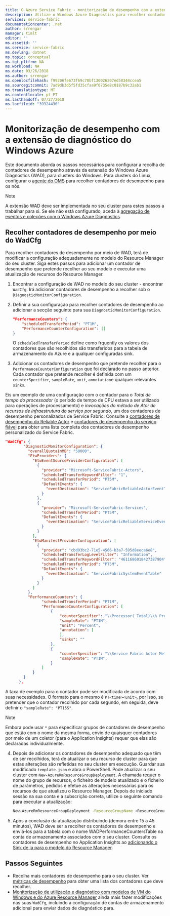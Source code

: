 ```yaml
---
title: O Azure Service Fabric - monitorização de desempenho com a extensão de diagnóstico do Windows Azure | Documentos da Microsoft
description: Utilize o Windows Azure Diagnostics para recolher contadores de desempenho para os seus clusters do Azure Service Fabric.
services: service-fabric
documentationcenter: .net
author: srrengar
manager: timlt
editor: ''
ms.assetid: ''
ms.service: service-fabric
ms.devlang: dotnet
ms.topic: conceptual
ms.tgt_pltfrm: NA
ms.workload: NA
ms.date: 03/26/2018
ms.author: srrengar
ms.openlocfilehash: f99206fe673f69c78bf130026207ed58344ccea5
ms.sourcegitcommit: 7ad9db3d5f5fd35cfaa9f0735e8c0187b9c32ab1
ms.translationtype: MT
ms.contentlocale: pt-PT
ms.lasthandoff: 07/27/2018
ms.locfileid: "39324430"
---
```

# <a name="performance-monitoring-with-the-windows-azure-diagnostics-extension"></a>Monitorização de desempenho com a extensão de diagnóstico do Windows Azure

Este documento aborda os passos necessários para configurar a recolha de contadores de desempenho através da extensão do Windows Azure Diagnostics (WAD), para clusters do Windows. Para clusters do Linux, configurar o [agente do OMS](service-fabric-diagnostics-oms-agent.md) para recolher contadores de desempenho para os nós. 

 > [!NOTE]
> A extensão WAD deve ser implementada no seu cluster para estes passos a trabalhar para si. Se ele não está configurado, aceda à [agregação de eventos e coleções com o Windows Azure Diagnostics](service-fabric-diagnostics-event-aggregation-wad.md).  

## <a name="collect-performance-counters-via-the-wadcfg"></a>Recolher contadores de desempenho por meio do WadCfg

Para recolher contadores de desempenho por meio de WAD, terá de modificar a configuração adequadamente no modelo do Resource Manager do seu cluster. Siga estes passos para adicionar um contador de desempenho que pretende recolher ao seu modelo e executar uma atualização de recursos do Resource Manager.

1. Encontrar a configuração de WAD no modelo do seu cluster - encontrar `WadCfg`. Irá adicionar contadores de desempenho a recolher sob o `DiagnosticMonitorConfiguration`.

2. Definir a sua configuração para recolher contadores de desempenho ao adicionar a secção seguinte para sua `DiagnosticMonitorConfiguration`. 

    ```json
    "PerformanceCounters": {
        "scheduledTransferPeriod": "PT1M",
        "PerformanceCounterConfiguration": []
    }
    ```

    O `scheduledTransferPeriod` define como frquently os valores dos contadores que são recolhidos são transferidos para a tabela de armazenamento do Azure e a qualquer configuradas sink. 

3. Adicionar os contadores de desempenho que pretende recolher para o `PerformanceCounterConfiguration` que foi declarado no passo anterior. Cada contador que pretende recolher é definida com um `counterSpecifier`, `sampleRate`, `unit`, `annotation`e qualquer relevantes `sinks`.

Eis um exemplo de uma configuração com o contador para o *Total de tempo do processador* (o período de tempo de CPU estava a ser utilizado para operações de processamento) e *invocações do método de Ator de recursos de infraestrutura do serviço por segundo*, um dos contadores de desempenho personalizados de Service Fabric. Consulte a [contadores de desempenho do Reliable Actor](service-fabric-reliable-actors-diagnostics.md#list-of-events-and-performance-counters) e [contadores de desempenho do serviço fiável](service-fabric-reliable-serviceremoting-diagnostics.md#list-of-performance-counters) para obter uma lista completa dos contadores de desempenho personalizado do Service Fabric.

 ```json
 "WadCfg": {
         "DiagnosticMonitorConfiguration": {
           "overallQuotaInMB": "50000",
           "EtwProviders": {
             "EtwEventSourceProviderConfiguration": [
               {
                 "provider": "Microsoft-ServiceFabric-Actors",
                 "scheduledTransferKeywordFilter": "1",
                 "scheduledTransferPeriod": "PT5M",
                 "DefaultEvents": {
                   "eventDestination": "ServiceFabricReliableActorEventTable"
                 }
               },
               {
                 "provider": "Microsoft-ServiceFabric-Services",
                 "scheduledTransferPeriod": "PT5M",
                 "DefaultEvents": {
                   "eventDestination": "ServiceFabricReliableServiceEventTable"
                 }
               }
             ],
             "EtwManifestProviderConfiguration": [
               {
                 "provider": "cbd93bc2-71e5-4566-b3a7-595d8eeca6e8",
                 "scheduledTransferLogLevelFilter": "Information",
                 "scheduledTransferKeywordFilter": "4611686018427387904",
                 "scheduledTransferPeriod": "PT5M",
                 "DefaultEvents": {
                   "eventDestination": "ServiceFabricSystemEventTable"
                 }
               }
             ]
           },
           "PerformanceCounters": {
                 "scheduledTransferPeriod": "PT1M",
                 "PerformanceCounterConfiguration": [
                     {
                         "counterSpecifier": "\\Processor(_Total)\\% Processor Time",
                         "sampleRate": "PT1M",
                         "unit": "Percent",
                         "annotation": [
                         ],
                         "sinks": ""
                     },
                     {
                         "counterSpecifier": "\\Service Fabric Actor Method(*)\\Invocations/Sec",
                         "sampleRate": "PT1M",
                     }
                 ]
             }
         }
       },
  ```

 A taxa de exemplo para o contador pode ser modificada de acordo com suas necessidades. O formato para o mesmo é `PT<time><unit>`, por isso, se pretender que o contador recolhido por cada segundo, em seguida, deve definir o `"sampleRate": "PT15S"`.

 >[!NOTE]
 >Embora pode usar `*` para especificar grupos de contadores de desempenho que estão com o nome da mesma forma, envio de quaisquer contadores por meio de um coletor (para o Application Insights) requer que elas são declaradas individualmente. 

4. Depois de adicionar os contadores de desempenho adequado que têm de ser recolhidos, terá de atualizar o seu recurso de cluster para que estas alterações são refletidas no seu cluster em execução. Guardar sua modificado `template.json` e abra o PowerShell. Pode atualizar o seu cluster com `New-AzureRmResourceGroupDeployment`. A chamada requer o nome do grupo de recursos, o ficheiro de modelo atualizado e o ficheiro de parâmetros, pedidos e efetue as alterações necessárias para os recursos de que atualizou o Resource Manager. Depois de iniciado sessão na sua conta e a subscrição correta, utilize o seguinte comando para executar a atualização:

    ```sh
    New-AzureRmResourceGroupDeployment -ResourceGroupName <ResourceGroup> -TemplateFile <PathToTemplateFile> -TemplateParameterFile <PathToParametersFile> -Verbose
    ```

5. Após a conclusão da atualização distribuindo (demora entre 15 a 45 minutos), WAD deve ser a recolher os contadores de desempenho e enviá-los para a tabela com o nome WADPerformanceCountersTable na conta de armazenamento associados com o seu cluster. Consulte os contadores de desempenho no Application Insights ao [adicionando o Sink de ia para o modelo do Resource Manager](service-fabric-diagnostics-event-analysis-appinsights.md#add-the-ai-sink-to-the-resource-manager-template).

## <a name="next-steps"></a>Passos Seguintes
* Recolha mais contadores de desempenho para o seu cluster. Ver [métricas de desempenho](service-fabric-diagnostics-event-generation-perf.md) para obter uma lista dos contadores que deve recolher.
* [Monitorização de utilização e diagnóstico com modelos de VM do Windows e do Azure Resource Manager](../virtual-machines/windows/extensions-diagnostics-template.md) ainda mais fazer modificações nas suas `WadCfg`, incluindo a configuração de contas de armazenamento adicional para enviar dados de diagnóstico para.
